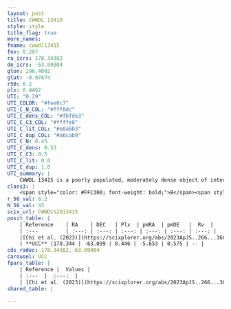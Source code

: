 ```yaml
---
layout: post
title: CWWDL 13415
style: style
title_flag: true
more_names: 
fname: cwwdl13415
fov: 0.207
ra_icrs: 178.34382
de_icrs: -63.09904
glon: 296.4092
glat: -0.97674
r50: 6.2
plx: 0.4462
UTI: "0.29"
UTI_COLOR: "#fee0c7"
UTI_C_N_COL: "#fff8dc"
UTI_C_dens_COL: "#fbfde3"
UTI_C_C3_COL: "#ffffe8"
UTI_C_lit_COL: "#e0a6b3"
UTI_C_dup_COL: "#a6cab9"
UTI_C_N: 0.43
UTI_C_dens: 0.53
UTI_C_C3: 0.5
UTI_C_lit: 0.0
UTI_C_dup: 1.0
UTI_summary: |
    CWWDL 13415 is a poorly populated, moderately dense object of intermediate C3 quality. It was recently reported in the literature.
class3: |
    <span style="color: #FFC300; font-weight: bold;">B</span><span style="color: #FFC300; font-weight: bold;">B</span>
r_50_val: 6.2
N_50_val: 43
scix_url: CWWDL%2013415
posit_table: |
    | Reference    | RA    | DEC   | Plx  | pmRA  | pmDE   |  Rv  |
    | :---         | :---: | :---: | :---: | :---: | :---: | :---: |
    |[Chi et al. (2023)](https://scixplorer.org/abs/2023ApJS..266...36C) | 178.308 | -63.133 | 0.463 | -5.649 | 0.567 | -12.346 |
    | **UCC** |178.344 | -63.099 | 0.446 | -5.653 | 0.575 | -- | 
cds_radec: 178.34382,-63.09904
carousel: UCC
fpars_table: |
    | Reference |  Values |
    | :---  |  :---:  |
    | [Chi et al. (2023)](https://scixplorer.org/abs/2023ApJS..266...36C) | `logAge=7.46, Z=0.44` |
shared_table: |
    
---
```

